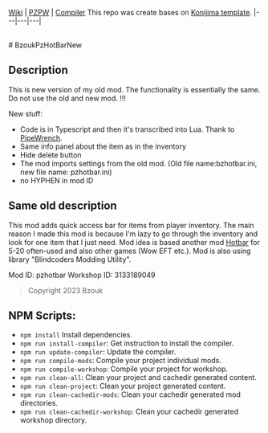 [Wiki](https://github.com/asledgehammer/PipeWrench/wiki) | [PZPW](https://github.com/Konijima/pzpw) | [Compiler](https://github.com/Konijima/pzpw-compiler)
This repo was create bases on [Konijima template](https://github.com/Konijima/pzpw-template).
|---|---|---|

<br>
# BzoukPzHotBarNew

## Description
This is new version of my old mod. The functionality is essentially the same. 
Do not use the old and new mod. !!!

New stuff:
- Code is in Typescript and then it's transcribed into Lua. Thank to [PipeWrench](https://github.com/asledgehammer/PipeWrench-Template).
- Same info panel about the item as in the inventory
- Hide delete button
- The mod imports settings from the old mod. (Old file name:bzhotbar.ini, new file name: pzhotbar.ini)
- no HYPHEN in mod ID

##  Same old description

This mod adds quick access bar for items from player inventory. The main reason I made this mod is because I'm lazy to go through the inventory and look for one item that I just need. Mod idea is based another mod [Hotbar](https://steamcommunity.com/sharedfiles/filedetails/?id=503645367 ) for 5-20 often-used  and also other games (Wow EFT etc.). Mod is also using library "Blindcoders Modding Utility".

Mod ID: pzhotbar
Workshop ID: 3133189049


> Copyright 2023 Bzouk



## NPM Scripts:
- `npm install` Install dependencies.
- `npm run install-compiler`: Get instruction to install the compiler.
- `npm run update-compiler`: Update the compiler.
- `npm run compile-mods`: Compile your project individual mods.
- `npm run compile-workshop`: Compile your project for workshop.
- `npm run clean-all`: Clean your project and cachedir generated content.
- `npm run clean-project`: Clean your project generated content.
- `npm run clean-cachedir-mods`: Clean your cachedir generated mod directories.
- `npm run clean-cachedir-workshop`: Clean your cachedir generated workshop directory.
